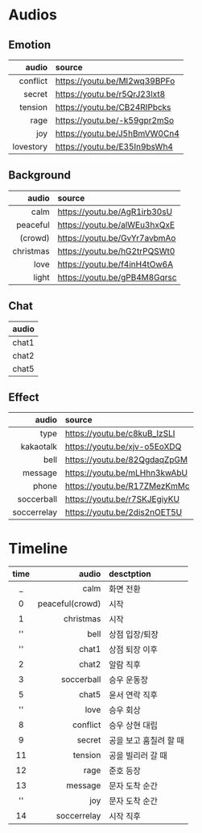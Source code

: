 # Audios
## Emotion
|audio    |source                      |
|--------:|:---------------------------|
|conflict |https://youtu.be/MI2wq39BPFo|
|secret   |https://youtu.be/r5QrJ23lxt8|
|tension  |https://youtu.be/CB24RIPbcks|
|rage     |https://youtu.be/-k59gpr2mSo|
|joy      |https://youtu.be/J5hBmVW0Cn4|
|lovestory|https://youtu.be/E35In9bsWh4|

## Background
|audio    |source                      |
|--------:|:---------------------------|
|calm     |https://youtu.be/AgR1irb30sU|
|peaceful |https://youtu.be/alWEu3hxQxE|
|(crowd)  |https://youtu.be/GvYr7avbmAo|
|christmas|https://youtu.be/hG2trPQSWt0|
|love     |https://youtu.be/f4inH4tOw6A|
|light    |https://youtu.be/gPB4M8Gqrsc|

## Chat
|audio|
|-----|
|chat1|
|chat2|
|chat5|

## Effect
|audio      |source                      |
|----------:|:---------------------------|
|type       |https://youtu.be/c8kuB_IzSLI|
|kakaotalk  |https://youtu.be/xjv-o5EoXDQ|
|bell       |https://youtu.be/82QgdaqZpGM|
|message    |https://youtu.be/mLHhn3kwAbU|
|phone      |https://youtu.be/R17ZMezKmMc|
|soccerball |https://youtu.be/r7SKJEgiyKU|
|soccerrelay|https://youtu.be/2dis2nOET5U|

# Timeline
|time|audio          |desctption|
|:--:|--------------:|:---------|
|_   |calm           |화면 전환   |
|0   |peaceful(crowd)|시작   |
|1   |christmas      |시작   |
|''  |bell           |상점 입장/퇴장   |
|''  |chat1          |상점 퇴장 이후   |
|2   |chat2          |알람 직후   |
|3   |soccerball     |승우 운동장   |
|5   |chat5          |윤서 연락 직후   |
|''  |love           |승우 회상   |
|8   |conflict       |승우 상현 대립   |
|9   |secret         |공을 보고 훔칠려 할 때   |
|11  |tension        |공을 빌리러 갈 때   |
|12  |rage           |준호 등장   |
|13  |message        |문자 도착 순간   |
|''  |joy            |문자 도착 순간   |
|14  |soccerrelay    |시작 직후   |
